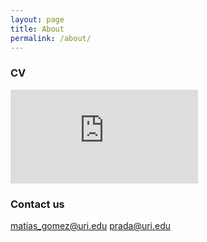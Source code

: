 ```yaml
---
layout: page
title: About
permalink: /about/
---
```



### CV


![CV](https://raw.githubusercontent.com/matiasgoco/matiasgoco.github.io/master/images/MG-C_CV.pdf)

### Contact us

[matias_gomez@uri.edu](mailto:matias_gomez@uri.edu)
[prada@uri.edu](mailto:prada@uri.edu)
